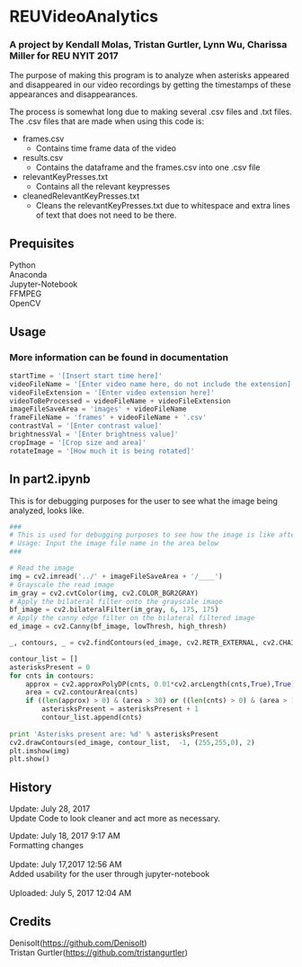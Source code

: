 # REUVideoAnalytics
### A project by Kendall Molas, Tristan Gurtler, Lynn Wu, Charissa Miller for REU NYIT 2017
The purpose of making this program is to analyze when asterisks appeared and disappeared in our video recordings by getting the timestamps of these appearances and disappearances.<br>

The process is somewhat long due to making several .csv files and .txt files. The .csv files that are made when using this code is:
- frames.csv
    - Contains time frame data of the video
- results.csv
    - Contains the dataframe and the frames.csv into one .csv file
- relevantKeyPresses.txt
    - Contains all the relevant keypresses
- cleanedRelevantKeyPresses.txt
    - Cleans the relevantKeyPresses.txt due to whitespace and extra lines of text that does not need to be there.


## Prequisites
Python<br>Anaconda<br>Jupyter-Notebook<br>FFMPEG<br>OpenCV

## Usage
### More information can be found in documentation
```python
startTime = '[Insert start time here]'
videoFileName = '[Enter video name here, do not include the extension]'
videoFileExtension = '[Enter video extension here]'
videoToBeProcessed = videoFileName + videoFileExtension
imageFileSaveArea = 'images' + videoFileName
frameFileName = 'frames' + videoFileName + '.csv'
contrastVal = '[Enter contrast value]'
brightnessVal = '[Enter brightness value]'
cropImage = '[Crop size and area]'
rotateImage = '[How much it is being rotated]'
```

## In part2.ipynb
This is for debugging purposes for the user to see what the image being analyzed, looks like.
```python
###
# This is used for debugging purposes to see how the image is like after contours are drawn
# Usage: Input the image file name in the area below
###

# Read the image
img = cv2.imread('../' + imageFileSaveArea + '/____')
# Grayscale the read image
im_gray = cv2.cvtColor(img, cv2.COLOR_BGR2GRAY)
# Apply the bilateral filter onto the grayscale image
bf_image = cv2.bilateralFilter(im_gray, 6, 175, 175)
# Apply the canny edge filter on the bilateral filtered image
ed_image = cv2.Canny(bf_image, lowThresh, high_thresh)

_, contours, _ = cv2.findContours(ed_image, cv2.RETR_EXTERNAL, cv2.CHAIN_APPROX_SIMPLE)

contour_list = []
asterisksPresent = 0
for cnts in contours:
    approx = cv2.approxPolyDP(cnts, 0.01*cv2.arcLength(cnts,True),True)
    area = cv2.contourArea(cnts)
    if ((len(approx) > 0) & (area > 30) or ((len(cnts) > 0) & (area > 10))):
        asterisksPresent = asterisksPresent + 1
        contour_list.append(cnts)
        
print 'Asterisks present are: %d' % asterisksPresent        
cv2.drawContours(ed_image, contour_list,  -1, (255,255,0), 2)
plt.imshow(img)
plt.show()
```

## History
Update: July 28, 2017<br>
Update Code to look cleaner and act more as necessary.
<br>

Update: July 18, 2017 9:17 AM<br>
Formatting changes<br>
<br>
Update: July 17,2017 12:56 AM<br>
Added usability for the user through jupyter-notebook<br>
<br>
Uploaded: July 5, 2017 12:04 AM

## Credits

Denisolt(https://github.com/Denisolt)<br>Tristan Gurtler(https://github.com/tristangurtler)<br>
